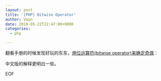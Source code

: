```yaml
---
layout: post
title: '{PHP} Bitwise Operator'
author: Vayn
date: 2010-05-22T22:47:00+0000
categories:
  - php

---
```


翻看手册的时候发现好玩的东东，[用位运算符(bitwise operator)来确定奇偶](http://us.php.net/manual/en/function.array-filter.php)：

<script src="http://gist.github.com/410118.js"></script>

中文版的解释更明白一些。

EOF